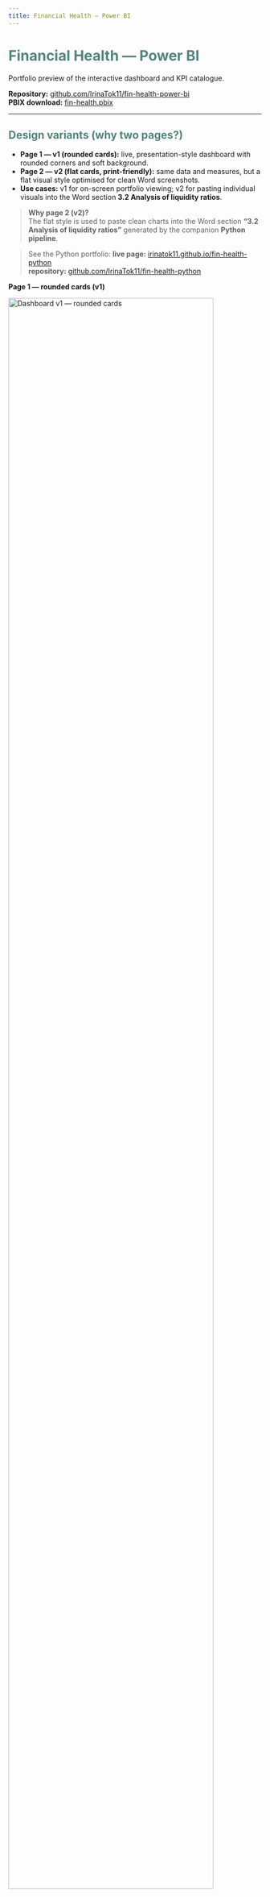 ```yaml
---
title: Financial Health — Power BI
---
```


<style>
  :root { --brand: #52837B; }

  .page-header .project-name,
  .page-header .project-tagline {
    color: #fff !important;
    text-shadow: none !important;
  }

  h1, h2, h3, h4, h5, h6 {
    color: var(--brand) !important;
    font-weight: 750 !important;    
    text-shadow: none !important;
  }
  h1 a, h2 a, h3 a, h4 a, h5 a, h6 a {
    color: var(--brand) !important;
    text-decoration: none;
  }

  .gallery{
    display:flex; gap:16px; justify-content:flex-start;
    align-items:flex-start; flex-wrap:wrap; margin:0; padding:0;
  }
  .gallery img{ width:48%; height:auto; margin:0; }
</style>

# Financial Health — Power BI

Portfolio preview of the interactive dashboard and KPI catalogue.

**Repository:** [github.com/IrinaTok11/fin-health-power-bi](https://github.com/IrinaTok11/fin-health-power-bi)  
**PBIX download:** [fin-health.pbix](https://github.com/IrinaTok11/fin-health-power-bi/raw/main/fin-health.pbix)

---

## Design variants (why two pages?)

- **Page 1 — v1 (rounded cards):** live, presentation-style dashboard with rounded corners and soft background.
- **Page 2 — v2 (flat cards, print-friendly):** same data and measures, but a flat visual style optimised for clean Word screenshots.
- **Use cases:** v1 for on-screen portfolio viewing; v2 for pasting individual visuals into the Word section **3.2 Analysis of liquidity ratios**.

> **Why page 2 (v2)?**  
> The flat style is used to paste clean charts into the Word section **“3.2 Analysis of liquidity ratios”** generated by the companion **Python pipeline**.
 
> See the Python portfolio: **live page:** [irinatok11.github.io/fin-health-python](https://irinatok11.github.io/fin-health-python/)  
**repository:** [github.com/IrinaTok11/fin-health-python](https://github.com/IrinaTok11/fin-health-python)


**Page 1 — rounded cards (v1)**
<p align="left">
  <img src="{{ 'cover.png' | relative_url }}" alt="Dashboard v1 — rounded cards" width="90%">
</p>

**Page 2 — flat cards (v2, print-friendly)**  
<p align="left">
  <img src="{{ 'cover2.png' | relative_url }}" alt="Dashboard v2 — flat cards for Word" width="90%">
</p>

---

## Highlights
- 12 KPIs across liquidity, stability, and profitability with norms and trends.
- Clean card layout with bands and trend arrows.
- Three-year comparison plus indexed micro-charts.
